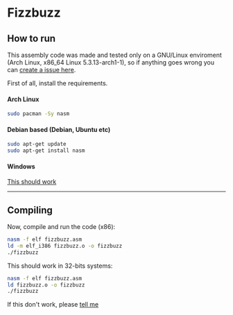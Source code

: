 # Fizzbuzz

## How to run
This assembly code was made and tested only on a GNU/Linux enviroment (Arch Linux, x86_64 Linux 5.3.13-arch1-1), so if anything goes wrong you can [create a issue here](https://github.com/paulo-e/programming_challenges/issues).

First of all, install the requirements.
#### Arch Linux
```bash
sudo pacman -Sy nasm
```
#### Debian based (Debian, Ubuntu etc)
```bash
sudo apt-get update
sudo apt-get install nasm
```

#### Windows
[This should work](https://ccm.net/faq/1559-compiling-an-assembly-program-with-nasm#step-1-install-the-necessary-%3Cbr%20/%3Esoftware)

___

## Compiling

Now, compile and run the code (x86):

```bash
nasm -f elf fizzbuzz.asm
ld -m elf_i386 fizzbuzz.o -o fizzbuzz
./fizzbuzz
```

This should work in 32-bits systems:

```bash
nasm -f elf fizzbuzz.asm
ld fizzbuzz.o -o fizzbuzz
./fizzbuzz
```
 If this don't work, please [tell me](https://www.github.com/paulo-e)